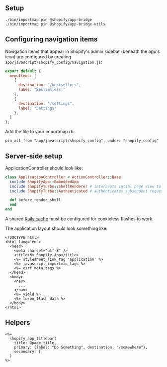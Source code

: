 Setup
-----

    ./bin/importmap pin @shopify/app-bridge
    ./bin/importmap pin @shopify/app-bridge-utils


Configuring navigation items
----------------------------

Navigation items that appear in Shopify's admin sidebar (beneath the app's icon) are configured by creating ``app/javascript/shopify_config/navigation.js``:

```js
export default {
  menuItems: [
    {
      destination: "/bestsellers",
      label: "Bestsellers!"
    },
    {
      destination: "/settings",
      label: "Settings"
    },
  ]
};
```

Add the file to your importmap.rb:

    pin_all_from "app/javascript/shopify_config", under: "shopify_config"

Server-side setup
-----------------

ApplicationController should look like:

```ruby
class ApplicationController < ActionController::Base
  include ShopifyApp::EmbeddedApp
  include ShopifyTurbo::ShellRenderer # intercepts intial page view to render bootstrap page
  include ShopifyTurbo::Authenticated # authenticates subsequent requests (using auth header)

  def before_render_shell
  end
end
```

A shared [Rails.cache](https://guides.rubyonrails.org/caching_with_rails.html#configuration) must be configured for cookieless flashes to work.

The application layout should look something like:

```erb
<!DOCTYPE html>
<html lang="en">
  <head>
    <meta charset="utf-8" />
    <title>My Shopify App</title>
    <%= stylesheet_link_tag 'application' %>
    <%= javascript_importmap_tags %>
    <%= csrf_meta_tags %>
  </head>
  <body>
    <nav>
      ...
    </nav>
    <%= yield %>
    <%= turbo_flash_data %>
  </body>
</html>
```


Helpers
-------

```erb
<%= 
  shopify_app_titlebar(
    title: @page_title,
    primary: {label: "Do Something", destination: "/somewhere"},
    secondary: []
  )
%>
```
